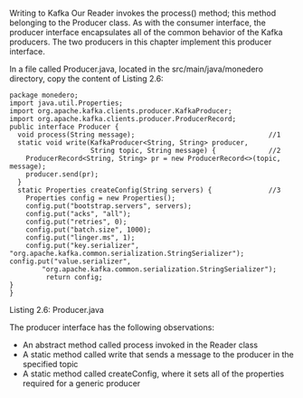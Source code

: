 Writing to Kafka
Our Reader invokes the process() method; this method belonging to the Producer class. As with the consumer interface, the producer interface encapsulates all of the common behavior of the Kafka producers. The two producers in this chapter implement this producer interface.

In a file called Producer.java, located in the src/main/java/monedero directory, copy the content of Listing 2.6:

```
package monedero;
import java.util.Properties;
import org.apache.kafka.clients.producer.KafkaProducer;
import org.apache.kafka.clients.producer.ProducerRecord;
public interface Producer {
  void process(String message);                                 //1
  static void write(KafkaProducer<String, String> producer,
                    String topic, String message) {             //2
    ProducerRecord<String, String> pr = new ProducerRecord<>(topic, message);
    producer.send(pr);
  }
  static Properties createConfig(String servers) {              //3
    Properties config = new Properties();
    config.put("bootstrap.servers", servers);
    config.put("acks", "all");
    config.put("retries", 0);
    config.put("batch.size", 1000);
    config.put("linger.ms", 1);
    config.put("key.serializer",
"org.apache.kafka.common.serialization.StringSerializer");
config.put("value.serializer",
        "org.apache.kafka.common.serialization.StringSerializer"); 
         return config;
}
}
```

Listing 2.6: Producer.java

The producer interface has the following observations:

- An abstract method called process invoked in the Reader class
- A static method called write that sends a message to the producer in the specified topic
- A static method called createConfig, where it sets all of the properties required for a generic producer
